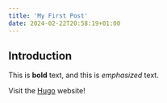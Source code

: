 ```yaml
---
title: 'My First Post'
date: 2024-02-22T20:58:19+01:00
---
```


## Introduction

This is **bold** text, and this is *emphasized* text.

Visit the [Hugo](https://gohugo.io) website!

<counter-component></counter-component>
